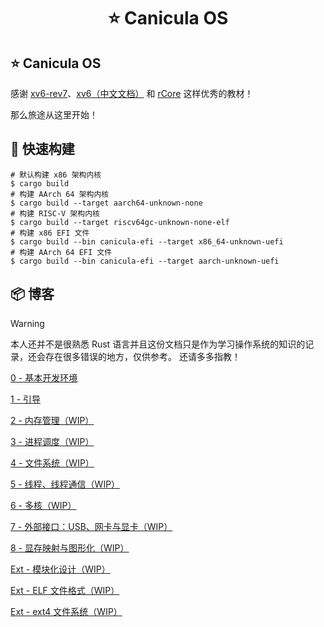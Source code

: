<h1 align="center">⭐ Canicula OS</h1>

## ⭐ Canicula OS

感谢 [xv6-rev7](https://pdos.csail.mit.edu/6.828/2012/xv6/book-rev7.pdf)、[xv6（中文文档）](https://th0ar.gitbooks.io/xv6-chinese/content/) 和 [rCore](https://rcore-os.cn/rCore-Tutorial-Book-v3/index.html) 这样优秀的教材！

那么旅途从这里开始！

## 🔨 快速构建

```shell
# 默认构建 x86 架构内核
$ cargo build
# 构建 AArch 64 架构内核
$ cargo build --target aarch64-unknown-none
# 构建 RISC-V 架构内核
$ cargo build --target riscv64gc-unknown-none-elf
# 构建 x86 EFI 文件
$ cargo build --bin canicula-efi --target x86_64-unknown-uefi
# 构建 AArch 64 EFI 文件
$ cargo build --bin canicula-efi --target aarch-unknown-uefi
```

## 📦 博客

> [!WARNING]
> 本人还并不是很熟悉 Rust 语言并且这份文档只是作为学习操作系统的知识的记录，还会存在很多错误的地方，仅供参考。
> 还请多多指教！

[0 - 基本开发环境](docs/dev-environment.md)

[1 - 引导](docs/bootloader.md)

[2 - 内存管理（WIP）](docs/mm.md)

[3 - 进程调度（WIP）](docs/process.md)

[4 - 文件系统（WIP）](bdocs/fs.md)

[5 - 线程、线程通信（WIP）](docs/thread.md)

[6 - 多核（WIP）](docs/muilt-core.md)

[7 - 外部接口：USB、网卡与显卡（WIP）](docs/extend-interface.md)

[8 - 显存映射与图形化（WIP）](docs/graphics.md)

[Ext - 模块化设计（WIP）](docs/design.md)

[Ext - ELF 文件格式（WIP）](docs/efi.md)

[Ext - ext4 文件系统（WIP）](docs/ext4.md)
